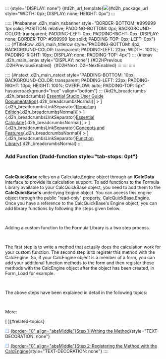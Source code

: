 ::: {style="DISPLAY: none"}
[](ms-xhelp:///?Id=d2h_url_template){#d2h_url_template}![](!package_url!){#d2h_package_url style="WIDTH: 0px; DISPLAY: none; HEIGHT: 0px"}
:::

::::: {#nsbanner .d2h_main_nsbanner style="BORDER-BOTTOM: #999999 1px solid; POSITION: relative; PADDING-BOTTOM: 0px; BACKGROUND-COLOR: transparent; PADDING-LEFT: 0px; PADDING-RIGHT: 0px; DISPLAY: none; BORDER-TOP: #999999 1px solid; PADDING-TOP: 0px; LEFT: 0px"}
:::: {#TitleRow .d2h_main_titlerow style="PADDING-BOTTOM: 4px; BACKGROUND-COLOR: transparent; PADDING-LEFT: 22px; WIDTH: 100%; PADDING-RIGHT: 10px; DISPLAY: none; PADDING-TOP: 4px"}
::: {#ienav .d2h_main_ienav style="DISPLAY: none"}
[](ms-xhelp:///?Id=7f22dd56-cc2a-4a7f-bce3-060b1c950040){#D2HPrevious .D2HPreviousEnabled}  [](ms-xhelp:///?Id=6767efa7-2b84-4cc5-9d55-93f892ac64a2){#D2HNext .D2HNextEnabled}
:::
::::
:::::

:::: {#nstext .d2h_main_nstext style="PADDING-BOTTOM: 10px; BACKGROUND-COLOR: transparent; PADDING-LEFT: 22px; PADDING-RIGHT: 10px; HEIGHT: 100%; OVERFLOW: auto; PADDING-TOP: 5px" hasuserbackground="true" valign="bottom"}
::: {#d2h_breadcrumbs .d2h_breadcrumbs}
[Essential Studio User Guide Documentation](ms-xhelp:///?Id=12457748-09e3-4d74-a240-8e049cedf030){.d2h_breadcrumbsNormal}[ \> ]{.d2h_breadcrumbsLinkSeparator}[Reporting Edition](ms-xhelp:///?Id=027aa5b6-6676-4f93-ad23-c20e8c45792e){.d2h_breadcrumbsNormal}[ \> ]{.d2h_breadcrumbsLinkSeparator}[Essential Calculate](ms-xhelp:///?Id=2ea52c7f-a332-43bd-9ca7-2ea0898ff54e){.d2h_breadcrumbsNormal}[ \> ]{.d2h_breadcrumbsLinkSeparator}[Concepts and Features](ms-xhelp:///?Id=91222e44-d3ca-4392-8f0f-41bd2ae3dd3f){.d2h_breadcrumbsNormal}[ \> ]{.d2h_breadcrumbsLinkSeparator}[Function Library](ms-xhelp:///?Id=7f22dd56-cc2a-4a7f-bce3-060b1c950040){.d2h_breadcrumbsNormal}
:::

### Add Function {#add-function style="tab-stops: 0pt"}

 

**CalcQuickBase** relies on a Calculate.Engine object through an **ICalcData** interface to provide its calculation support. To add functions to the Formula Library available to your CalcQuickBase object, you need to add them to the **CalcQuickBase\'s** underlying Engine object. You can access this engine object through the public \"read-only\" property, CalcQuickBase.Engine. Once you have a reference to the CalcQuickBase\'s Engine object, you can add library functions by following the steps given below.

 

Adding a custom function to the Formula Library is a two step process.

 

The first step is to write a method that actually does the calculation work for your custom function. The second step is to register this method with the CalcEngine. So, if your CalcEngine object is a member of a form, you can add your additional function methods to the form and then register these methods with the CalcEngine object after the object has been created, in Form_Load for example.

 

The above steps have been explained in detail in the following topics:

 

More:

[ ]{#related-topics}

[![](button.gif){border="0" align="absMiddle"}Step 1-Writing the Method](ms-xhelp:///?Id=84f29e69-294d-488e-aace-e2f21f1d2939){style="TEXT-DECORATION: none"}

[![](button.gif){border="0" align="absMiddle"}Step 2-Registering the Method with the CalcEngine](ms-xhelp:///?Id=8246bac4-0d4a-4251-b647-08af739ed913){style="TEXT-DECORATION: none"}
::::
